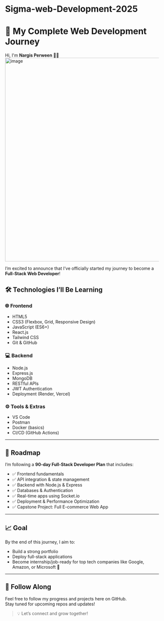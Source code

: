 # Sigma-web-Development-2025
# 🚀 My Complete Web Development Journey

Hi, I'm **Nargis Perween** 👩‍💻  <img width="657" height="667" alt="image" src="https://github.com/user-attachments/assets/039df79d-402b-4cfc-86a4-652cf78cb4c9" />

I’m excited to announce that I’ve officially started my journey to become a **Full-Stack Web Developer**!

## 🛠️ Technologies I’ll Be Learning

### 🌐 Frontend
- HTML5
- CSS3 (Flexbox, Grid, Responsive Design)
- JavaScript (ES6+)
- React.js
- Tailwind CSS
- Git & GitHub

### 💻 Backend
- Node.js
- Express.js
- MongoDB
- RESTful APIs
- JWT Authentication
- Deployment (Render, Vercel)

### ⚙️ Tools & Extras
- VS Code
- Postman
- Docker (basics)
- CI/CD (GitHub Actions)

---

## 📅 Roadmap
I’m following a **90-day Full-Stack Developer Plan** that includes:
- ✅ Frontend fundamentals
- ✅ API integration & state management
- ✅ Backend with Node.js & Express
- ✅ Databases & Authentication
- ✅ Real-time apps using Socket.io
- ✅ Deployment & Performance Optimization
- ✅ Capstone Project: Full E-commerce Web App

---

## 📈 Goal
By the end of this journey, I aim to:
- Build a strong portfolio
- Deploy full-stack applications
- Become internship/job-ready for top tech companies like Google, Amazon, or Microsoft 💼

---

## 🔗 Follow Along
Feel free to follow my progress and projects here on GitHub.  
Stay tuned for upcoming repos and updates!

> 💡 Let’s connect and grow together!

